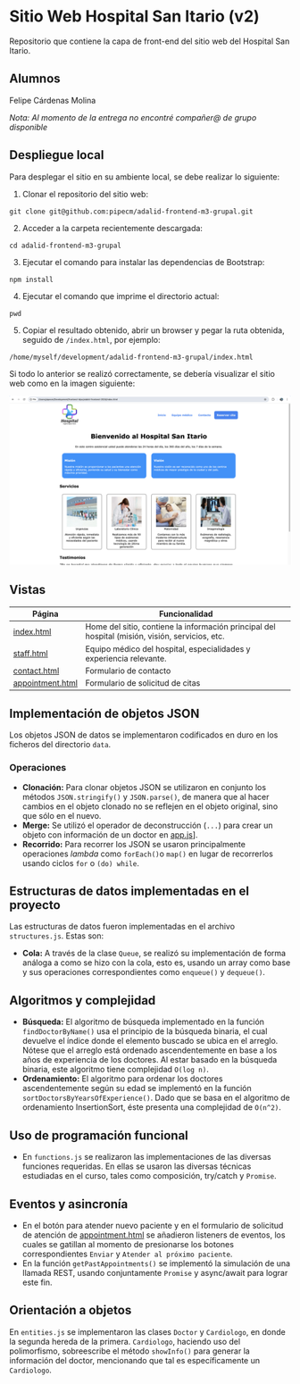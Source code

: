 # Sitio Web Hospital San Itario (v2)
Repositorio que contiene la capa de front-end del sitio web del Hospital San Itario.

## Alumnos
Felipe Cárdenas Molina

*Nota: Al momento de la entrega no encontré compañer@ de grupo disponible*

## Despliegue local
Para desplegar el sitio en su ambiente local, se debe realizar lo siguiente:

1. Clonar el repositorio del sitio web:
```
git clone git@github.com:pipecm/adalid-frontend-m3-grupal.git
```

2. Acceder a la carpeta recientemente descargada:
```
cd adalid-frontend-m3-grupal
```

3. Ejecutar el comando para instalar las dependencias de Bootstrap:
```
npm install
```

4. Ejecutar el comando que imprime el directorio actual:
```
pwd
```

5. Copiar el resultado obtenido, abrir un browser y pegar la ruta obtenida, seguido de `/index.html`, por ejemplo:

```
/home/myself/development/adalid-frontend-m3-grupal/index.html
```

Si todo lo anterior se realizó correctamente, se debería visualizar el sitio web como en la imagen siguiente:

![Sitio web](images/website.png "Sitio web")

## Vistas
|Página                         |Funcionalidad                            |
|-------------------------------|-----------------------------------------|
|[index.html](index.html)       |Home del sitio, contiene la información principal del hospital (misión, visión, servicios, etc.                   |
|[staff.html](staff.html)       |Equipo médico del hospital, especialidades y experiencia relevante.                                 |  
|[contact.html](contact.html)   |Formulario de contacto                 |
|[appointment.html](appointment.html)   |Formulario de solicitud de citas 

## Implementación de objetos JSON
Los objetos JSON de datos se implementaron codificados en duro en los ficheros del directorio `data`. 

### Operaciones
* __Clonación:__ Para clonar objetos JSON se utilizaron en conjunto los métodos `JSON.stringify()` y `JSON.parse()`, de manera que al hacer cambios en el objeto clonado no se reflejen en el objeto original, sino que sólo en el nuevo.
* __Merge:__ Se utilizó el operador de deconstrucción (`...`) para crear un objeto con información de un doctor en [app.js](scripts/app.js)].
* __Recorrido:__ Para recorrer los JSON se usaron principalmente operaciones _lambda_ como `forEach()`o `map()` en lugar de recorrerlos usando ciclos `for` o `(do) while`.

## Estructuras de datos implementadas en el proyecto
Las estructuras de datos fueron implementadas en el archivo `structures.js`. Estas son:

* __Cola:__ A través de la clase `Queue`, se realizó su implementación de forma análoga a como se hizo con la cola, esto es, usando un array como base y sus operaciones correspondientes como `enqueue()` y `dequeue()`.

## Algoritmos y complejidad
* __Búsqueda:__ El algoritmo de búsqueda implementado en la función `findDoctorByName()` usa el principio de la búsqueda binaria, el cual devuelve el índice donde el elemento buscado se ubica en el arreglo. Nótese que el arreglo está ordenado ascendentemente en base a los años de experiencia de los doctores. Al estar basado en la búsqueda binaria, este algoritmo tiene complejidad `O(log n)`.
* __Ordenamiento:__ El algoritmo para ordenar los doctores ascendentemente según su edad se implementó en la función `sortDoctorsByYearsOfExperience()`. Dado que se basa en el algoritmo de ordenamiento InsertionSort, éste presenta una complejidad de `O(n^2)`.

## Uso de programación funcional
* En `functions.js` se realizaron las implementaciones de las diversas funciones requeridas. En ellas se usaron las diversas técnicas estudiadas en el curso, tales como composición, try/catch y `Promise`.

## Eventos y asincronía
* En el botón para atender nuevo paciente y en el formulario de solicitud de atención de [appointment.html](appointment.html) se añadieron listeners de eventos, los cuales se gatillan al momento de presionarse los botones correspondientes `Enviar` y `Atender al próximo paciente`.
* En la función `getPastAppointments()` se implementó la simulación de una llamada REST, usando conjuntamente `Promise` y async/await para lograr este fin.  

## Orientación a objetos
En `entities.js` se implementaron las clases `Doctor` y `Cardiologo`, en donde la segunda hereda de la primera. `Cardiologo`, haciendo uso del polimorfismo, sobreescribe el método `showInfo()` para generar la información del doctor, mencionando que tal es específicamente un `Cardiologo`.

